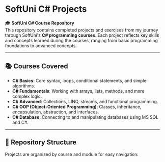 # SoftUni C# Projects

🎓 **SoftUni C# Course Repository**  
This repository contains completed projects and exercises from my journey through SoftUni's **C# programming courses**. Each project reflects key skills and concepts learned during the courses, ranging from basic programming foundations to advanced concepts.

---

## 📚 **Courses Covered**
- **C# Basics**: Core syntax, loops, conditional statements, and simple algorithms.
- **C# Fundamentals**: Working with arrays, lists, methods, and more complex logic.
- **C# Advanced**: Collections, LINQ, streams, and functional programming.
- **C# OOP (Object-Oriented Programming)**: Classes, inheritance, encapsulation, abstraction, and interfaces.
- **C# Database**: Connecting to and manipulating databases using MS SQL and C#.

---

## 📁 **Repository Structure**
Projects are organized by course and module for easy navigation:

